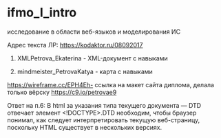 # ifmo_I_intro
исследование в области веб-языков и моделирования ИС

Адрес текста ЛР:
https://kodaktor.ru/08092017

1. XMLPetrova_Ekaterina - XML-документ с навыками

2. mindmeister_PetrovaKatya - карта с навыками

https://wireframe.cc/EPH4Eh- ссылка на макет сайта диплома, делала только вёрску
https://c9.io/petrovae9 

Ответ на п.6: 
В html за указания типа текущего документа — DTD отвечает элемент <!DOCTYPE>.DTD необходим, чтобы браузер понимал, как следует интерпретировать текущую веб-страницу, поскольку HTML существует в нескольких версиях.
